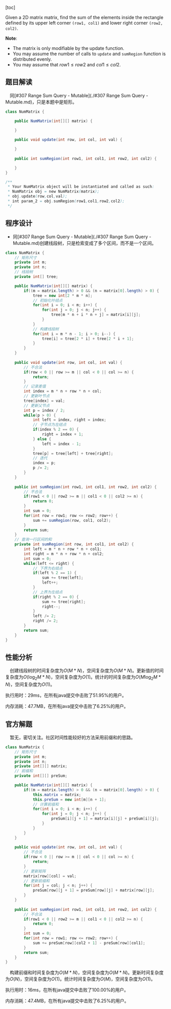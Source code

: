 [toc]

Given a 2D matrix matrix, find the sum of the elements inside the rectangle defined by its upper left corner `(row1, col1)` and lower right corner `(row2, col2)`.



**Note**:

* The matrix is only modifiable by the update function.
* You may assume the number of calls to `update` and `sumRegion` function is distributed evenly.
* You may assume that $row1 \le row2$ and $col1 \le col2$.



## 题目解读

&emsp;同[#307 Range Sum Query - Mutable](./#307 Range Sum Query - Mutable.md)，只是本题中是矩形。

```java
class NumMatrix {

    public NumMatrix(int[][] matrix) {

    }
    
    public void update(int row, int col, int val) {

    }
    
    public int sumRegion(int row1, int col1, int row2, int col2) {

    }
}

/**
 * Your NumMatrix object will be instantiated and called as such:
 * NumMatrix obj = new NumMatrix(matrix);
 * obj.update(row,col,val);
 * int param_2 = obj.sumRegion(row1,col1,row2,col2);
 */
```

## 程序设计

* 同[#307 Range Sum Query - Mutable](./#307 Range Sum Query - Mutable.md)创建线段树，只是检索变成了多个区间，而不是一个区间。

```java
class NumMatrix {
    // 矩形尺寸
    private int m;
    private int n;
    // 线段树
    private int[] tree;

    public NumMatrix(int[][] matrix) {
        if((m = matrix.length) > 0 && (n = matrix[0].length) > 0) {
            tree = new int[2 * m * n];
            // 初始化叶结点
            for(int i = 0; i < m; i++) {
                for(int j = 0; j < n; j++) {
                    tree[m * n + i * n + j] = matrix[i][j];
                }
            }
            // 构建线段树
            for(int i = m * n - 1; i > 0; i--) {
                tree[i] = tree[2 * i] + tree[2 * i + 1];
            }
        }
    }
    
    public void update(int row, int col, int val) {
        // 不合法
        if(row < 0 || row >= m || col < 0 || col >= n) {
            return;
        }
        // 记录差值
        int index = m * n + row * n + col;
        // 更新叶节点
        tree[index] = val;
        // 更新父节点
        int p = index / 2;
        while(p > 0) {
            int left = index, right = index;
            // 子节点为左结点
            if(index % 2 == 0) {
                right = index + 1;
            } else {
                left = index - 1;
            }
            tree[p] = tree[left] + tree[right];
            // 迭代
            index = p;
            p /= 2;
        }
    }
    
    public int sumRegion(int row1, int col1, int row2, int col2) {
        // 不合法
        if(row1 < 0 || row2 >= m || col1 < 0 || col2 >= n) {
            return 0;
        }
        int sum = 0;
        for(int row = row1; row <= row2; row++) {
            sum += sumRegion(row, col1, col2);
        }
        return sum;
    }
    // 查询一行区间的和
    private int sumRegion(int row, int col1, int col2) {
        int left = m * n + row * n + col1;
        int right = m * n + row * n + col2;
        int sum = 0;
        while(left <= right) {
            // 下界为右结点
            if(left % 2 == 1) {
                sum += tree[left];
                left++;
            }
            // 上界为左结点
            if(right % 2 == 0) {
                sum += tree[right];
                right--;
            }
            left /= 2;
            right /= 2;
        }
        return sum;
    }
}
```

## 性能分析

&emsp;创建线段树的时间复杂度为$O(M*N)$，空间复杂度为$O(M*N)$。更新值的时间复杂度为$O(\log_2M*N)$，空间复杂度为$O(1)$。统计的时间复杂度为$O(M\log_2M*N)$，空间复杂度为$O(1)$。

执行用时：29ms，在所有java提交中击败了51.95%的用户。

内存消耗：47.7MB，在所有java提交中击败了6.25%的用户。

## 官方解题

&emsp;暂无，密切关注。社区时间性能较好的方法采用前缀和的思路。

```java
class NumMatrix {
    // 矩形尺寸
    private int m;
    private int n;
    private int[][] matrix;
    // 前缀和
    private int[][] preSum;

    public NumMatrix(int[][] matrix) {
        if((m = matrix.length) > 0 && (n = matrix[0].length) > 0) {
            this.matrix = matrix;
            this.preSum = new int[m][n + 1];
            // 计算前缀和
            for(int i = 0; i < m; i++) {
                for(int j = 0; j < n; j++) {
                    preSum[i][j + 1] = matrix[i][j] + preSum[i][j];
                }
            }
        }
    }
    
    public void update(int row, int col, int val) {
        // 不合法
        if(row < 0 || row >= m || col < 0 || col >= n) {
            return;
        }
        // 更新矩阵
        matrix[row][col] = val;
        // 更新前缀和
        for(int j = col; j < n; j++) {
            preSum[row][j + 1] = preSum[row][j] + matrix[row][j];
        }
    }
    
    public int sumRegion(int row1, int col1, int row2, int col2) {
        // 不合法
        if(row1 < 0 || row2 >= m || col1 < 0 || col2 >= n) {
            return 0;
        }
        int sum = 0;
        for(int row = row1; row <= row2; row++) {
            sum += preSum[row][col2 + 1] - preSum[row][col1];
        }
        return sum;
    }
}
```

&emsp;构建前缀和时间复杂度为$O(M*N)$，空间复杂度为$O(M*N)$。更新时间复杂度为$O(N)$，空间复杂度为$O(1)$。统计时间复杂度为$O(M)$，空间复杂度为$O(1)$。

执行用时：16ms，在所有java提交中击败了100.00%的用户。

内存消耗：47.4MB，在所有java提交中击败了6.25%的用户。
